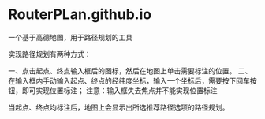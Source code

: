 # RouterPLan.github.io

一个基于高德地图，用于路径规划的工具

实现路径规划有两种方式：

一、点击起点、终点输入框后的图标，然后在地图上单击需要标注的位置。
二、在输入框内手动输入起点、终点的经纬度坐标，输入一个坐标后，需要按下回车按钮，即可实现位置标注；
注意：输入框失去焦点并不能实现位置标注

当起点、终点均标注后，地图上会显示出所选推荐路径选项的路径规划。
